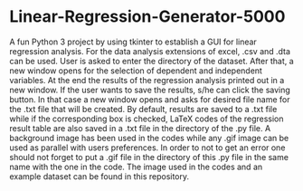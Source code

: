 # Linear-Regression-Generator-5000
A fun Python 3 project by using tkinter to establish a GUI for linear regression analysis. For the data analysis extensions of excel, .csv and .dta can be used. User is asked to enter the directory of the dataset. After that, a new window opens for the selection of dependent and independent variables. At the end the results of the regression analysis printed out in a new window. If the user wants to save the results, s/he can click the saving button. In that case a new window opens and asks for desired file name for the .txt file that will be created. By default, results are saved to a .txt file while if the corresponding box is checked, LaTeX codes of the regression result table are also saved in a .txt file in the directory of the .py file. A background image has been used in the codes while any .gif image can be used as parallel with users preferences. In order to not to get an error one should not forget to put a .gif file in the directory of this .py file in the same name with the one in the code. The image used in the codes and an example dataset can be found in this repository.

